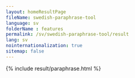 ```yaml
---
layout: homeResultPage
fileName: swedish-paraphrase-tool
language: sv    
folderName : features
permalink: /sv/swedish-paraphrase-tool/result
lang: sv
nointernationalization: true
sitemap: false
---
```

{% include result/paraphrase.html %}

<script src="/js/result/paraprashing.js" data-foldername="{{page.folderName}}" data-lang="{{page.lang}}"></script>
